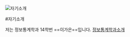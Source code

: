 ![자기소개](https://cdn3.iconfinder.com/data/icons/rcons-user-profession/32/lawyer-woman-48.png)

#자기소개

저는 정보통계학과 14학번 ==이가은==입니다.
[정보통계학과소개](http://statistics.kangwon.ac.kr)




